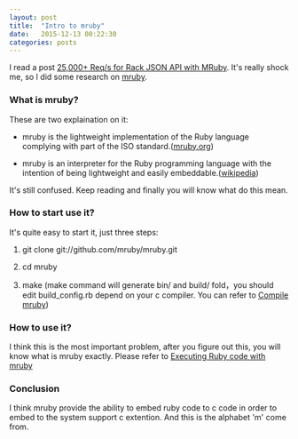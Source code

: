 ```yaml
---
layout: post
title:  "Intro to mruby"
date:   2015-12-13 00:22:30
categories: posts
---
```

I read a post [25,000+ Req/s for Rack JSON API with MRuby](http://lucaguidi.com/2015/12/09/25000-requests-per-second-for-rack-json-api-with-mruby.html). It's really shock me, so I did some research on [mruby](http://www.mruby.org).

### What is mruby?

These are two explaination on it:

  * mruby is the lightweight implementation of the Ruby language complying with part of the ISO standard.([mruby.org](http://www.mruby.org))

  * mruby is an interpreter for the Ruby programming language with the intention of being lightweight and easily embeddable.([wikipedia](https://en.wikipedia.org/wiki/Mruby))

It's still confused. Keep reading and finally you will know what do this mean.

### How to start use it?

It's quite easy to start it, just three steps:

  1. git clone git://github.com/mruby/mruby.git

  2. cd mruby

  3. make (make command will generate bin/ and build/ fold，you should edit build_config.rb depend on your c compiler. You can refer to [Compile mruby](https://github.com/mruby/mruby/blob/master/doc/guides/compile.md))

### How to use it?

I think this is the most important problem, after you figure out this, you will know what is mruby exactly. Please refer to [Executing Ruby code with mruby](http://www.mruby.org/docs/articles/executing-ruby-code-with-mruby.html)

### Conclusion

I think mruby provide the ability to embed ruby code to c code in order to embed to the system support c extention. And this is the alphabet 'm' come from.
